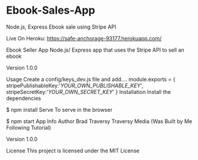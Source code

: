 # Ebook-Sales-App 
Node.js, Express Ebook sale using Stripe API

Live On Heroku: https://safe-anchorage-93177.herokuapp.com/

Ebook Seller App
Node.js/ Express app that uses the Stripe API to sell an ebook

Version
1.0.0

Usage
Create a config/keys_dev.js file and add....
module.exports = {
  stripePublishableKey:'_YOUR_OWN_PUBLISHABLE_KEY_',
  stripeSecretKey:'_YOUR_OWN_SECRET_KEY_'
}
Installation
Install the dependencies

$ npm install
Serve
To serve in the browser

$ npm start
App Info
Author
Brad Traversy Traversy Media
(Was Built by Me Following Tutorial)

Version
1.0.0

License
This project is licensed under the MIT License
